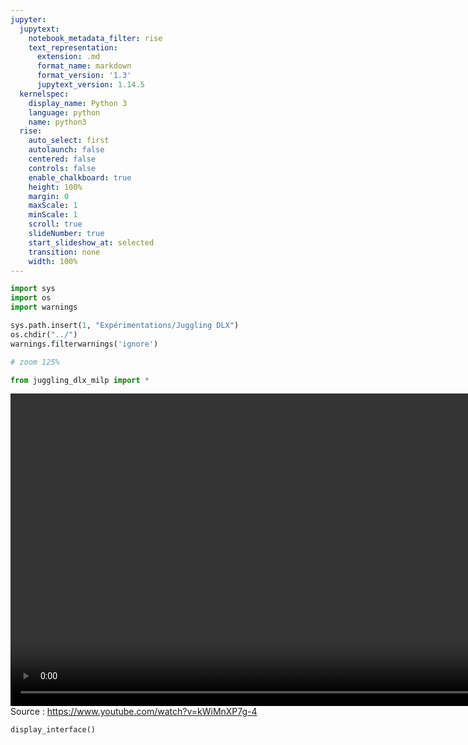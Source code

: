 ```yaml
---
jupyter:
  jupytext:
    notebook_metadata_filter: rise
    text_representation:
      extension: .md
      format_name: markdown
      format_version: '1.3'
      jupytext_version: 1.14.5
  kernelspec:
    display_name: Python 3
    language: python
    name: python3
  rise:
    auto_select: first
    autolaunch: false
    centered: false
    controls: false
    enable_chalkboard: true
    height: 100%
    margin: 0
    maxScale: 1
    minScale: 1
    scroll: true
    slideNumber: true
    start_slideshow_at: selected
    transition: none
    width: 100%
---
```


```python slideshow={"slide_type": "skip"}
import sys
import os
import warnings

sys.path.insert(1, "Expérimentations/Juggling DLX")
os.chdir("../")
warnings.filterwarnings('ignore')

# zoom 125%
```

```python slideshow={"slide_type": "skip"}
from juggling_dlx_milp import *
```

<center>
    <video id="intro_video" controls height="500" src="dancing_links.mp4" ></video>
</center>
Source : <a href="https://www.youtube.com/watch?v=kWiMnXP7g-4">https://www.youtube.com/watch?v=kWiMnXP7g-4</a>

```python slideshow={"slide_type": "slide"}
display_interface()
```

```python slideshow={"slide_type": "subslide"}

```
